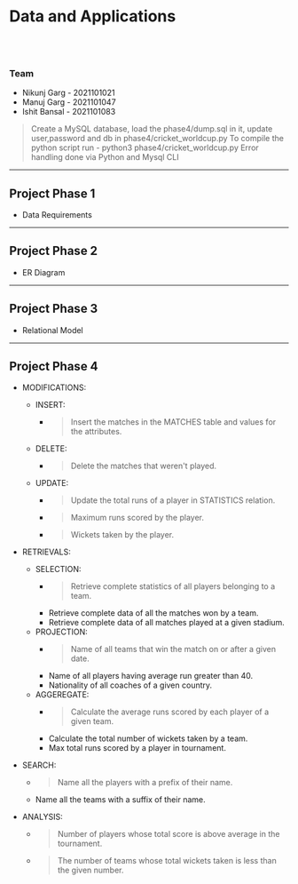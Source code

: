 # Data and Applications

<br>
<br>

 ### Team

- Nikunj Garg - 2021101021
- Manuj Garg - 2021101047
- Ishit Bansal - 2021101083

> Create a MySQL database, load the phase4/dump.sql in it, update user,password and db in phase4/cricket_worldcup.py
> To compile the python script run - python3 phase4/cricket_worldcup.py
> Error handling done via Python and Mysql CLI

----

## Project Phase 1
- Data Requirements

----

## Project Phase 2
- ER Diagram

----

## Project Phase 3
- Relational Model

----

## Project Phase 4


- MODIFICATIONS: 
    - INSERT:  
        - > Insert the matches in the MATCHES table and values for the attributes. 
    - DELETE: 
        - > Delete the matches that weren't played. 
    - UPDATE: 
        - > Update the total runs of a player in STATISTICS relation. 
        - > Maximum runs scored by the player. 
        - > Wickets taken by the player. 

 
- RETRIEVALS: 
    - SELECTION:  
        - > Retrieve complete statistics of all players belonging to a team. 
        - Retrieve complete data of all the matches won by a team. 
        - Retrieve complete data of all matches played at a given stadium. 
    - PROJECTION: 
        - > Name of all teams that win the match on or after a given date. 
        - Name of all players having average run greater than 40. 
        - Nationality of all coaches of a given country. 
    - AGGEREGATE: 
        - > Calculate the average runs scored by each player of a given team. 
        - Calculate the total number of wickets taken by a team. 
        - Max total runs scored by a player in tournament. 

- SEARCH: 
    - > Name all the players with a prefix of their name. 
    - Name all the teams with a suffix of their name.

- ANALYSIS: 
    - > Number of players whose total score is above average in the tournament. 
    - > The number of teams whose total wickets taken is less than the given number. 
